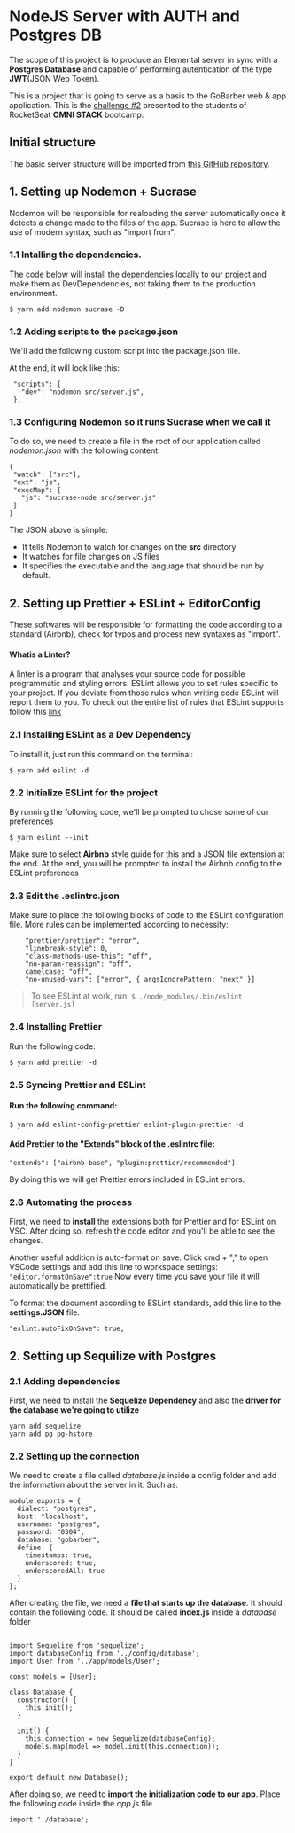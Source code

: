 # NodeJS Server with AUTH and Postgres DB

The scope of this project is to produce an Elemental server in sync with a **Postgres Database** and capable of performing autentication of the type **JWT**(JSON Web Token).

This is a project that is going to serve as a basis to the GoBarber web & app application. This is the [challenge #2](https://github.com/Rocketseat/bootcamp-gostack-desafio-02/blob/master/README.md#desafio-02-iniciando-aplica%C3%A7%C3%A3o) presented to the students of RocketSeat **OMNI STACK** bootcamp.

## Initial structure

The basic server structure will be imported from [this GitHub repository](https://github.com/Jeandcc/Elemental-NodeJS-Server).

## 1. Setting up Nodemon + Sucrase

Nodemon will be responsible for realoading the server automatically once it detects a change made to the files of the app. Sucrase is here to allow the use of modern syntax, such as "import from".

### 1.1 Intalling the dependencies.

The code below will install the dependencies locally to our project and make them as DevDependencies, not taking them to the production environment.

`$ yarn add nodemon sucrase -D`

### 1.2 Adding scripts to the package.json

We'll add the following custom script into the package.json file.

At the end, it will look like this:

```
 "scripts": {
   "dev": "nodemon src/server.js",
 },
```

### 1.3 Configuring Nodemon so it runs Sucrase when we call it

To do so, we need to create a file in the root of our application called _nodemon.json_ with the following content:

```
{
 "watch": ["src"],
 "ext": "js",
 "execMap": {
   "js": "sucrase-node src/server.js"
 }
}
```

The JSON above is simple:

- It tells Nodemon to watch for changes on the **src** directory
- It watches for file changes on JS files
- It specifies the executable and the language that should be run by default.

## 2. Setting up Prettier + ESLint + EditorConfig

These softwares will be responsible for formatting the code according to a standard (Airbnb), check for typos and process new syntaxes as "import".

#### Whatis a Linter?

A linter is a program that analyses your source code for possible programmatic and styling errors. ESLint allows you to set rules specific to your project. If you deviate from those rules when writing code ESLint will report them to you. To check out the entire list of rules that ESLint supports follow this [link](https://eslint.org/docs/rules/)

### 2.1 Installing ESLint as a Dev Dependency

To install it, just run this command on the terminal:

`$ yarn add eslint -d`

### 2.2 Initialize ESLint for the project

By running the following code, we'll be prompted to chose some of our preferences

`$ yarn eslint --init`

Make sure to select **Airbnb** style guide for this and a JSON file extension at the end. At the end, you will be prompted to install the Airbnb config to the ESLint preferences

### 2.3 Edit the .eslintrc.json

Make sure to place the following blocks of code to the ESLint configuration file. More rules can be implemented according to necessity:

```
    "prettier/prettier": "error",
    "linebreak-style": 0,
    "class-methods-use-this": "off",
    "no-param-reassign": "off",
    camelcase: "off",
    "no-unused-vars": ["error", { argsIgnorePattern: "next" }]
```

> To see ESLint at work, run: `$ ./node_modules/.bin/eslint [server.js]`

### 2.4 Installing Prettier

Run the following code:

`$ yarn add prettier -d`

### 2.5 Syncing Prettier and ESLint

#### Run the following command:

`$ yarn add eslint-config-prettier eslint-plugin-prettier -d`

#### Add Prettier to the "Extends" block of the .eslintrc file:

`"extends": ["airbnb-base", "plugin:prettier/recommended"]`

By doing this we will get Prettier errors included in ESLint errors.

### 2.6 Automating the process

First, we need to **install** the extensions both for Prettier and for ESLint on VSC. After doing so, refresh the code editor and you'll be able to see the changes.

Another useful addition is auto-format on save. Click cmd + "," to open VSCode settings and add this line to workspace settings: `"editor.formatOnSave":true`
Now every time you save your file it will automatically be prettified.

To format the document according to ESLint standards, add this line to the **settings.JSON** file.

`"eslint.autoFixOnSave": true,`

## 2. Setting up Sequilize with Postgres

### 2.1 Adding dependencies

First, we need to install the **Sequelize Dependency** and also the **driver for the database we're going to utilize**

```
yarn add sequelize
yarn add pg pg-hstore

```

### 2.2 Setting up the connection

We need to create a file called _database.js_ inside a config folder and add the information about the server in it. Such as:

```
module.exports = {
  dialect: "postgres",
  host: "localhost",
  username: "postgres",
  password: "0304",
  database: "gobarber",
  define: {
    timestamps: true,
    underscored: true,
    underscoredAll: true
  }
};

```

After creating the file, we need a **file that starts up the database**. It should contain the following code. It should be called **index.js** inside a _database_ folder

```

import Sequelize from 'sequelize';
import databaseConfig from '../config/database';
import User from '../app/models/User';

const models = [User];

class Database {
  constructor() {
    this.init();
  }

  init() {
    this.connection = new Sequelize(databaseConfig);
    models.map(model => model.init(this.connection));
  }
}

export default new Database();

```

After doing so, we need to **import the initialization code to our app**. Place the following code inside the _app.js_ file

`import './database';`
